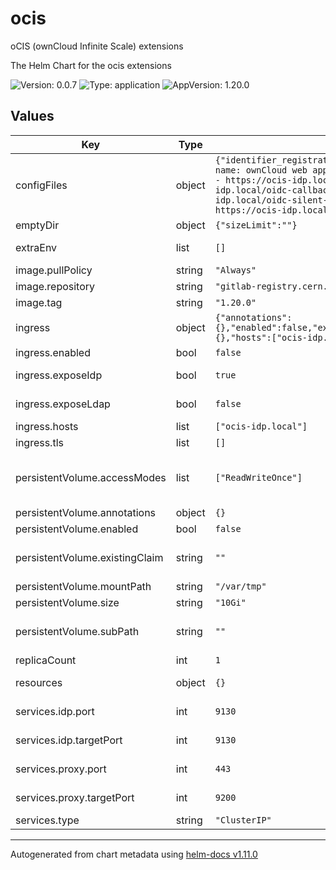 
# ocis

oCIS (ownCloud Infinite Scale) extensions

The Helm Chart for the ocis extensions

![Version: 0.0.7](https://img.shields.io/badge/Version-0.0.7-informational?style=flat-square) ![Type: application](https://img.shields.io/badge/Type-application-informational?style=flat-square) ![AppVersion: 1.20.0](https://img.shields.io/badge/AppVersion-1.20.0-informational?style=flat-square)

## Values

| Key | Type | Default | Description |
|-----|------|---------|-------------|
| configFiles | object | `{"identifier_registration.yaml":"clients:\n  - id: web\n    name: ownCloud web app\n    trusted: yes\n    redirect_uris:\n      - https://ocis-idp.local/\n      - https://ocis-idp.local/oidc-callback.html\n      - https://ocis-idp.local/oidc-silent-redirect.html\n    origins:\n      - https://ocis-idp.local\n"}` | Configuration file for the IDP service - Configuration to register OAuth clients |
| emptyDir | object | `{"sizeLimit":""}` | Empty Dir for temporary volume |
| extraEnv | list | `[]` | Extra Environment variables for the ocis pod |
| image.pullPolicy | string | `"Always"` | Kubernetes Image pull policy |
| image.repository | string | `"gitlab-registry.cern.ch/sciencebox/docker-images/ocis"` | Image to use for deploying ocis |
| image.tag | string | `"1.20.0"` | Image tag to use |
| ingress | object | `{"annotations":{},"enabled":false,"exposeIdp":true,"exposeLdap":false,"grpc":{},"hosts":["ocis-idp.local"],"tls":[]}` | ingress configuration  |
| ingress.enabled | bool | `false` | enable ingress for ocis |
| ingress.exposeIdp | bool | `true` | configure ingress to expose the IDP |
| ingress.exposeLdap | bool | `false` | configure ingress to expose the LDAP |
| ingress.hosts | list | `["ocis-idp.local"]` | ingress hostnames |
| ingress.tls | list | `[]` | ingress TLS configuration |
| persistentVolume.accessModes | list | `["ReadWriteOnce"]` | Must match those of existing PV or dynamic provisioner    Ref: http://kubernetes.io/docs/user-guide/persistent-volumes/ |
| persistentVolume.annotations | object | `{}` |  |
| persistentVolume.enabled | bool | `false` | enable persistent volume |
| persistentVolume.existingClaim | string | `""` | If defined, PVC MUST be created manually before volume will be bound |
| persistentVolume.mountPath | string | `"/var/tmp"` |  |
| persistentVolume.size | string | `"10Gi"` |  |
| persistentVolume.subPath | string | `""` | Subdirectory of the PV to mount. If the root directory is not empty |
| replicaCount | int | `1` | Number of ocis replicas to run |
| resources | object | `{}` | CPU/RAM resources for the ocis pod |
| services.idp.port | int | `9130` | Service port where the ocis idp extension is listening |
| services.idp.targetPort | int | `9130` | Target service port for the ocis idp extension |
| services.proxy.port | int | `443` | Service port where the ocis proxy extension is listening |
| services.proxy.targetPort | int | `9200` | Target service port for the ocis proxy extension |
| services.type | string | `"ClusterIP"` | Kubernetes service type |

----------------------------------------------
Autogenerated from chart metadata using [helm-docs v1.11.0](https://github.com/norwoodj/helm-docs/releases/v1.11.0)
